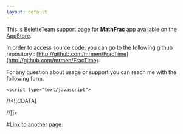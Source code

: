 ```yaml
---
layout: default
---
```


This is BeletteTeam support page for **MathFrac** app [available on the AppStore](https://itunes.apple.com/us/app/mathfrac/id1443013092?mt=8).

In order to access source code, you can go to the following github repository : [http://github.com/mrmen/FracTime](http://github.com/mrmen/FracTime).

For any question about usage or support you can reach me with the following form.

	<script type="text/javascript">
//<![CDATA[
<!--
var x="function f(x){var i,o=\"\",l=x.length;for(i=0;i<l;i+=2) {if(i+1<l)o+=" +
"x.charAt(i+1);try{o+=x.charAt(i);}catch(e){}}return o;}f(\"ufcnitnof x({)av" +
" r,i=o\\\"\\\"o,=l.xelgnhtl,o=;lhwli(e.xhcraoCedtAl(1/)3=!21)2t{yrx{=+;x+ll" +
"=};acct(h)e}{f}roi(l=1-i;=>;0-i)-o{=+.xhcratAi(;)r}teru n.oussbrt0(o,)l};(f" +
")\\\"60\\\\,@\\\"BJUQ1H00\\\\\\\\04\\\\02\\\\03\\\\\\\\00\\\\02\\\\02\\\\\\" +
"\\03\\\\0@\\\\3R00\\\\\\\\1003\\\\\\\\R6@A13\\\\0n\\\\\\\\\\\\07\\\\0D\\\\J" +
"Bx@zpp|~z>487t3zrhp16\\\\0j\\\\`lnj&%1#7!$6Z,\\\\\\\\\\\\\\\\32\\\\04\\\\03" +
"\\\\\\\\20\\\\02\\\\03\\\\\\\\36\\\\07\\\\02\\\\\\\\_X33\\\\0Q\\\\@VCA\\\\B" +
"\\\\\\\\B\\\\4J00\\\\\\\\05\\\\06\\\\01\\\\\\\\10\\\\03\\\\01\\\\\\\\01\\\\" +
"0K\\\\JKBV8Ax6nhpxcjTbv`?a}}kahx}khf%e#$\\\"\\\\\\\\\\\\\\\\o\\\\\\\\4\\\\0" +
"1\\\\\\\\G!]R27\\\\07\\\\02\\\\\\\\36\\\\02\\\\00\\\\\\\\26\\\\05\\\\02\\\\" +
"\\\\36\\\\00\\\\00\\\\\\\\36\\\\06\\\\02\\\\\\\\FH\\\\t%\\\\22\\\\0(\\\\35\\"+
"\\06\\\\00\\\\\\\\02\\\\03\\\\01\\\\\\\\00\\\\00\\\\01\\\\\\\\6&02\\\\\\\\0" +
"4\\\\07\\\\00\\\\\\\\*q93/67:v3iu?s?#:)-.$?+&4g2$bc`abQ`O05\\\\0N\\\\QIUE0F" +
"01\\\\\\\\n]lC21\\\\0C\\\\C_5M00\\\\\\\\25\\\\0F\\\\T{2y03\\\\\\\\01\\\\0~\\"+
"\\NEMz@?7&17\\\\\\\\tl`v65fO}x{m.~7Wxlr~p%rvio]B\\\\\\\\\\\\\\\\Z[27\\\\0$\\"+
"\\05\\\\0*\\\\[K0S00\\\\\\\\23\\\\0L\\\\LQ0100\\\\\\\\02\\\\03\\\\01\\\\\\\\"+
"04\\\\0r\\\\\\\\\\\\:E1X00\\\\\\\\16\\\\03\\\\00\\\\\\\\17\\\\0@\\\\2}00\\\\"+
"\\\\517:z<13\\\\0k\\\\$0&*$q>:%#twg9f{77\\\\1(\\\\#*5,00\\\\\\\\01\\\\0N\\\\"+
"01\\\\04\\\\03\\\\\\\\33\\\\02\\\\03\\\\\\\\31\\\\0V\\\\Dkni\\\\\\\\34\\\\0" +
"2\\\\02\\\\\\\\RC23\\\\00\\\\02\\\\\\\\17\\\\0p\\\\GNFH05\\\\0z\\\\30\\\\0A" +
"\\\\CN0O00\\\\\\\\B=din~D;s*me2gee77\\\\1`\\\\0dz54&<'i`Lbp?]B\\\\\\\\\\\\\\"+
"\\Z[27\\\\0$\\\\05\\\\0*\\\\VK&/\\\"\\\\\\\\\\\\??1L7Q01\\\\\\\\05\\\\01\\\\"+
"00\\\\\\\\34\\\\02\\\\00\\\\\\\\13\\\\0E\\\\?F14\\\\06\\\\01\\\\\\\\\\\\t+\\"+
"\\<=)1?53z01\\\\\\\\1ks=#?)?or%d,&.<247j$,J-R]\\\\X(\\\"}fo;n uret}r);+)y+^" +
"(i)t(eAodrCha.c(xdeCoarChomfrg.intr=So+7;12%={y+)i+l;i<0;i=r(foh;gten.l=x,l" +
"\\\"\\\\\\\"\\\\o=i,r va){,y(x fontincfu)\\\"\")"                            ;
while(x=eval(x));
//-->
//]]>
</script>

#[Link to another page](./another-page.html).
